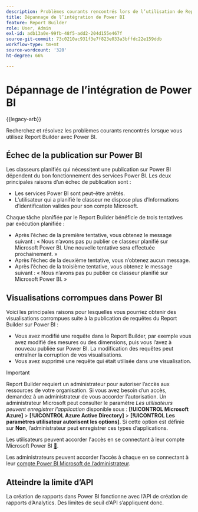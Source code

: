 ```yaml
---
description: Problèmes courants rencontrés lors de l’utilisation de Report Builder avec Power BI.
title: Dépannage de l’intégration de Power BI
feature: Report Builder
role: User, Admin
exl-id: adb13a0e-99fb-48f5-add2-204d155e467f
source-git-commit: 73c0210ac931f3e7f823e033a3bffdc22e159ddb
workflow-type: tm+mt
source-wordcount: '320'
ht-degree: 66%

---
```


# Dépannage de l’intégration de Power BI

{{legacy-arb}}

Recherchez et résolvez les problèmes courants rencontrés lorsque vous utilisez Report Builder avec Power BI.

## Échec de la publication sur Power BI

Les classeurs planifiés qui nécessitent une publication sur Power BI dépendent du bon fonctionnement des services Power BI. Les deux principales raisons d’un échec de publication sont :

* Les services Power BI sont peut-être arrêtés.
* L’utilisateur qui a planifié le classeur ne dispose plus d’Informations d’identification valides pour son compte Microsoft.

Chaque tâche planifiée par le Report Builder bénéficie de trois tentatives par exécution planifiée :

* Après l’échec de la première tentative, vous obtenez le message suivant : « Nous n’avons pas pu publier ce classeur planifié sur Microsoft Power BI. Une nouvelle tentative sera effectuée prochainement. »
* Après l’échec de la deuxième tentative, vous n’obtenez aucun message.
* Après l’échec de la troisième tentative, vous obtenez le message suivant : « Nous n’avons pas pu publier ce classeur planifié sur Microsoft Power BI. »

## Visualisations corrompues dans Power BI

Voici les principales raisons pour lesquelles vous pourriez obtenir des visualisations corrompues suite à la publication de requêtes du Report Builder sur Power BI :

* Vous avez modifié une requête dans le Report Builder, par exemple vous avez modifié des mesures ou des dimensions, puis vous l’avez à nouveau publiée sur Power BI. La modification des requêtes peut entraîner la corruption de vos visualisations.
* Vous avez supprimé une requête qui était utilisée dans une visualisation.

>[!IMPORTANT]
>
>Report Builder requiert un administrateur pour autoriser l’accès aux ressources de votre organisation. Si vous avez besoin d’un accès, demandez à un administrateur de vous accorder l’autorisation.
> Un administrateur Microsoft peut consulter le paramètre *Les utilisateurs peuvent enregistrer l’application* disponible sous : **[!UICONTROL Microsoft Azure]** > **[!UICONTROL Azure Active Directory]** > **[!UICONTROL Les paramètres utilisateur autorisent les options]**. Si cette option est définie sur **Non**, l’administrateur peut enregistrer ces types d’applications.

Les utilisateurs peuvent accorder l&#39;accès en se connectant à leur compte Microsoft Power BI [&#128279;](https://login.microsoftonline.com/common/oauth2/authorize?response_type=code&amp;prompt=logint&amp;client_id=8d84f6d8-29a4-4484-a670-589b32400278&amp;redirect_uri=https%3a%2f%2fmy.omniture.com%2fsc15%2farb%2flogin.html&amp;resource=https%3a%2f%2fanalysis.windows.net%2fpowerbi%2fapi&amp;locale=en_US).

Les administrateurs peuvent accorder l’accès à chaque en se connectant à leur [compte Power BI Microsoft de l’administrateur](https://login.microsoftonline.com/common/oauth2/authorize?response_type=code&amp;prompt=admin_consent&amp;client_id=8d84f6d8-29a4-4484-a670-589b32400278&amp;redirect_uri=https%3a%2f%2fmy.omniture.com%2fsc15%2farb%2flogin.html&amp;resource=https%3a%2f%2fanalysis.windows.net%2fpowerbi%2fapi&amp;locale=en_US).

## Atteindre la limite d’API

La création de rapports dans Power BI fonctionne avec l’API de création de rapports d’Analytics. Des limites de seuil d’API s’appliquent donc.
